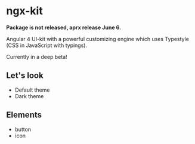 # ngx-kit

**Package is not released, aprx release June 6.**

Angular 4 UI-kit with a powerful customizing engine which uses Typestyle (CSS in JavaScript with typings).

Currently in a deep beta!

## Let's look

* Default theme
* Dark theme

## Elements

* button
* icon
